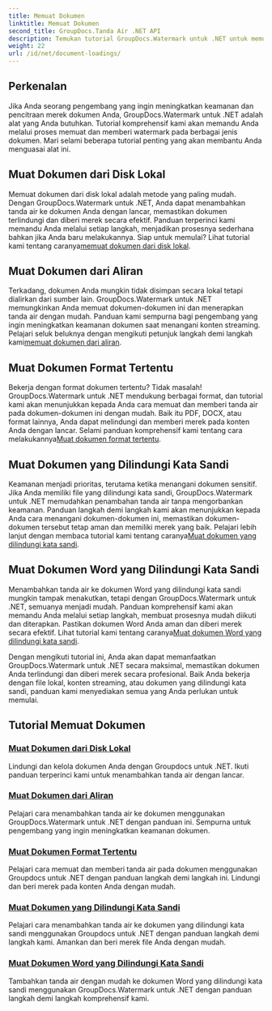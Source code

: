```yaml
---
title: Memuat Dokumen
linktitle: Memuat Dokumen
second_title: GroupDocs.Tanda Air .NET API
description: Temukan tutorial GroupDocs.Watermark untuk .NET untuk memuat dan memberi tanda air pada dokumen, memastikan keamanan dan pencitraan merek dokumen dengan panduan langkah demi langkah.
weight: 22
url: /id/net/document-loadings/
---
```

## Perkenalan
Jika Anda seorang pengembang yang ingin meningkatkan keamanan dan pencitraan merek dokumen Anda, GroupDocs.Watermark untuk .NET adalah alat yang Anda butuhkan. Tutorial komprehensif kami akan memandu Anda melalui proses memuat dan memberi watermark pada berbagai jenis dokumen. Mari selami beberapa tutorial penting yang akan membantu Anda menguasai alat ini.

## Muat Dokumen dari Disk Lokal
Memuat dokumen dari disk lokal adalah metode yang paling mudah. Dengan GroupDocs.Watermark untuk .NET, Anda dapat menambahkan tanda air ke dokumen Anda dengan lancar, memastikan dokumen terlindungi dan diberi merek secara efektif. Panduan terperinci kami memandu Anda melalui setiap langkah, menjadikan prosesnya sederhana bahkan jika Anda baru melakukannya. Siap untuk memulai? Lihat tutorial kami tentang caranya[memuat dokumen dari disk lokal](./load-document-from-local-disk/).

## Muat Dokumen dari Aliran
 Terkadang, dokumen Anda mungkin tidak disimpan secara lokal tetapi dialirkan dari sumber lain. GroupDocs.Watermark untuk .NET memungkinkan Anda memuat dokumen-dokumen ini dan menerapkan tanda air dengan mudah. Panduan kami sempurna bagi pengembang yang ingin meningkatkan keamanan dokumen saat menangani konten streaming. Pelajari seluk beluknya dengan mengikuti petunjuk langkah demi langkah kami[memuat dokumen dari aliran](./load-document-from-stream/).

## Muat Dokumen Format Tertentu
Bekerja dengan format dokumen tertentu? Tidak masalah! GroupDocs.Watermark untuk .NET mendukung berbagai format, dan tutorial kami akan menunjukkan kepada Anda cara memuat dan memberi tanda air pada dokumen-dokumen ini dengan mudah. Baik itu PDF, DOCX, atau format lainnya, Anda dapat melindungi dan memberi merek pada konten Anda dengan lancar. Selami panduan komprehensif kami tentang cara melakukannya[Muat dokumen format tertentu](./load-specific-format-document/).

## Muat Dokumen yang Dilindungi Kata Sandi
 Keamanan menjadi prioritas, terutama ketika menangani dokumen sensitif. Jika Anda memiliki file yang dilindungi kata sandi, GroupDocs.Watermark untuk .NET memudahkan penambahan tanda air tanpa mengorbankan keamanan. Panduan langkah demi langkah kami akan menunjukkan kepada Anda cara menangani dokumen-dokumen ini, memastikan dokumen-dokumen tersebut tetap aman dan memiliki merek yang baik. Pelajari lebih lanjut dengan membaca tutorial kami tentang caranya[Muat dokumen yang dilindungi kata sandi](./load-password-protected-document/).

## Muat Dokumen Word yang Dilindungi Kata Sandi
Menambahkan tanda air ke dokumen Word yang dilindungi kata sandi mungkin tampak menakutkan, tetapi dengan GroupDocs.Watermark untuk .NET, semuanya menjadi mudah. Panduan komprehensif kami akan memandu Anda melalui setiap langkah, membuat prosesnya mudah diikuti dan diterapkan. Pastikan dokumen Word Anda aman dan diberi merek secara efektif. Lihat tutorial kami tentang caranya[Muat dokumen Word yang dilindungi kata sandi](./load-password-protected-word-document/).

Dengan mengikuti tutorial ini, Anda akan dapat memanfaatkan GroupDocs.Watermark untuk .NET secara maksimal, memastikan dokumen Anda terlindungi dan diberi merek secara profesional. Baik Anda bekerja dengan file lokal, konten streaming, atau dokumen yang dilindungi kata sandi, panduan kami menyediakan semua yang Anda perlukan untuk memulai.
## Tutorial Memuat Dokumen
### [Muat Dokumen dari Disk Lokal](./load-document-from-local-disk/)
Lindungi dan kelola dokumen Anda dengan Groupdocs untuk .NET. Ikuti panduan terperinci kami untuk menambahkan tanda air dengan lancar.
### [Muat Dokumen dari Aliran](./load-document-from-stream/)
Pelajari cara menambahkan tanda air ke dokumen menggunakan GroupDocs.Watermark untuk .NET dengan panduan ini. Sempurna untuk pengembang yang ingin meningkatkan keamanan dokumen.
### [Muat Dokumen Format Tertentu](./load-specific-format-document/)
Pelajari cara memuat dan memberi tanda air pada dokumen menggunakan Groupdocs untuk .NET dengan panduan langkah demi langkah ini. Lindungi dan beri merek pada konten Anda dengan mudah.
### [Muat Dokumen yang Dilindungi Kata Sandi](./load-password-protected-document/)
Pelajari cara menambahkan tanda air ke dokumen yang dilindungi kata sandi menggunakan Groupdocs untuk .NET dengan panduan langkah demi langkah kami. Amankan dan beri merek file Anda dengan mudah.
### [Muat Dokumen Word yang Dilindungi Kata Sandi](./load-password-protected-word-document/)
Tambahkan tanda air dengan mudah ke dokumen Word yang dilindungi kata sandi menggunakan GroupDocs.Watermark untuk .NET dengan panduan langkah demi langkah komprehensif kami.